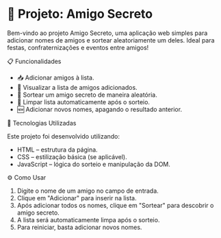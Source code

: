# 🎁 Projeto: Amigo Secreto
Bem-vindo ao projeto Amigo Secreto, uma aplicação web simples para adicionar nomes de amigos e sortear aleatoriamente um deles. Ideal para festas, confraternizações e eventos entre amigos!

📋 Funcionalidades

  - 📥 Adicionar amigos à lista.<br>
  - 📃 Visualizar a lista de amigos adicionados.<br>
  - 🎲 Sortear um amigo secreto de maneira aleatória.<br>
  - 🧹 Limpar lista automaticamente após o sorteio.<br>
  - 🆕 Adicionar novos nomes, apagando o resultado anterior.<br>

  🚀 Tecnologias Utilizadas

Este projeto foi desenvolvido utilizando:

  - HTML – estrutura da página.
  - CSS – estilização básica (se aplicável).
  - JavaScript – lógica do sorteio e manipulação da DOM.

⚙️ Como Usar

  1. Digite o nome de um amigo no campo de entrada.
  2. Clique em "Adicionar" para inserir na lista.
  3. Após adicionar todos os nomes, clique em "Sortear" para descobrir o amigo secreto.
  4. A lista será automaticamente limpa após o sorteio.
  5. Para reiniciar, basta adicionar novos nomes.
